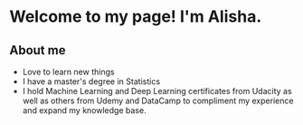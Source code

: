 # Welcome to my page! I'm Alisha.

## About me

- Love to learn new things
- I have a master's degree in Statistics
- I hold Machine Learning and Deep Learning certificates from Udacity as well as others from Udemy and DataCamp to compliment my experience and expand my knowledge base.


<!--
**alisha1221/alisha1221** is a ✨ _special_ ✨ repository because its `README.md` (this file) appears on your GitHub profile.

Here are some ideas to get you started:

- 🔭 I’m currently working on ...
- 🌱 I’m currently learning ...
- 👯 I’m looking to collaborate on ...
- 🤔 I’m looking for help with ...
- 💬 Ask me about ...
- 📫 How to reach me: ...
- 😄 Pronouns: ...
- ⚡ Fun fact: ...
-->
